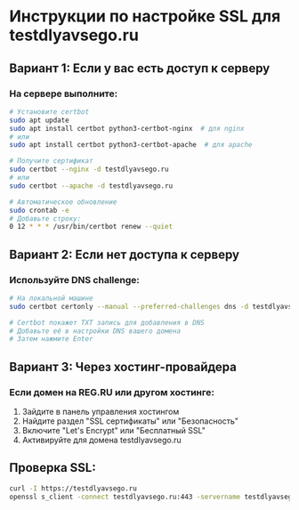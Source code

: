 # Инструкции по настройке SSL для testdlyavsego.ru

## Вариант 1: Если у вас есть доступ к серверу

### На сервере выполните:
```bash
# Установите certbot
sudo apt update
sudo apt install certbot python3-certbot-nginx  # для nginx
# или
sudo apt install certbot python3-certbot-apache  # для apache

# Получите сертификат
sudo certbot --nginx -d testdlyavsego.ru
# или
sudo certbot --apache -d testdlyavsego.ru

# Автоматическое обновление
sudo crontab -e
# Добавьте строку:
0 12 * * * /usr/bin/certbot renew --quiet
```

## Вариант 2: Если нет доступа к серверу

### Используйте DNS challenge:
```bash
# На локальной машине
sudo certbot certonly --manual --preferred-challenges dns -d testdlyavsego.ru

# Certbot покажет TXT запись для добавления в DNS
# Добавьте её в настройки DNS вашего домена
# Затем нажмите Enter
```

## Вариант 3: Через хостинг-провайдера

### Если домен на REG.RU или другом хостинге:
1. Зайдите в панель управления хостингом
2. Найдите раздел "SSL сертификаты" или "Безопасность"
3. Включите "Let's Encrypt" или "Бесплатный SSL"
4. Активируйте для домена testdlyavsego.ru

## Проверка SSL:
```bash
curl -I https://testdlyavsego.ru
openssl s_client -connect testdlyavsego.ru:443 -servername testdlyavsego.ru
```

